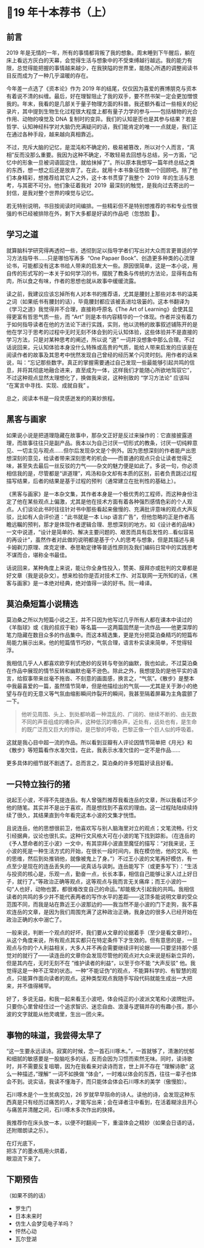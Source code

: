 # 📕19 年十本荐书（上）

<Font-Subfonts-1855688673 />

## 前言

2019 年是无情的一年，所有的事情都背叛了我的想象。周末睡到下午醒后，躺在床上看远方灰白的天幕，会觉得生活与想象中的不受束缚越行越远。我的能力有限，总觉得能把握的事情越来越少，在我狭隘的世界里，能随心所遇的调整阅读书目反而成为了一种几乎温暖的存在。

今年差一点选了《资本论》作为 2019 年的结尾，仅仅因为喜爱的赛博朋克与资本有着说不清的纠缠。最后，好在理智阻止了我的双手，要不然书架一定会更加憎恨我的。年末，我看的是几部关于量子物理方面的科普。我还额外看过一些相关的纪录片，其中提到生物生化过程很大程度上都有量子力学的参与——包括植物的光合作用、动物的嗅觉及 DNA 复制时的变异。我们的认知是否也是其参与结果？若是哲学、认知神经科学对大脑仍充满疑问的话，我们能肯定的唯一一点就是，我们正在通过各种手段，越来越向真相靠近。

不过，充斥大脑的记忆，是混沌和不确定的，极易被篡改，所以对个人而言，“真相”反而没那么重要。我因为这种不确定，不敢轻易去回想与总结，另一方面，“记忆中的形象一旦被词语固定住，就给抹掉了”。所以原本我想写一篇年终总结之类的东西，想一想之后还是放弃了。在此，就用十本书象征性做一个回顾吧。除了他们本身精彩，想推荐给其它人之外，这十本书贯穿了我整个  2019  年的生活与思考，与其密不可分。他们象征着我对  2019  最深刻的触觉，是我向过去寄出的一封信，是我对整个世界的嗅觉与记忆。

若无特别说明，书目按阅读时间编排。一些精彩但不是特别想推荐的书和专业性很强的书已经被排除在外，剩下大多都是好读的作品吧（忽悠脸 🐯）。

## 学习之道

<Commend
:src="$withBase('/books/学习之道.jpg')"
caption="《学习之道 The Art of Learning》"
:tags="['👨‍💼自传 / 小说','🎓学习方法论','❤元认知体验']"
:callouts="[
  '我把艺术看作是一项运动，它朝着真理的方向渐行渐远，就如同我在穿越一个隧道，我越是往前走那隧道就越来越深邃，越来越宽广。我对象棋这个游戏了解得越多，就越能体会到还有无数的知识是我们所不了解的。我就是这样一路走来，怀着一颗谦卑的心和对神秘莫测的象棋深切的崇敬之情，从每一段美好的岁月中走了过来。',
  '成为他人眼中的巅峰人物与生活质量之间毫无关系，我所追求的是内心的宁静。我学会了如何化解进攻而纹丝不动。我发现自己算计得少了，但感觉得多了。',
  '你要和它有相同的愿望，说同样的语言。你不要去破坏马的精神。母亲继续说：“如果你是直直地朝一匹马走过去的话，它会看你一眼然后就跑掉了。你没有必要这样正对着马的方向。不要面对面，从旁边慢慢接近它就可以了。连一匹成年的马也可以被驯服，你要做的只是友善地对待它，并把你的意图转变成它的意图。”'
]"
/>

就算脑科学研究得再透彻一些，透彻到足以指导学者们写出对大众而言更普适的学习方法指导书…...只是哪怕写再多  “One Papaer Book”、创造更多种类的心流理论书，可能都没有这本书给人带来的启发大一些。原因很简单，这是一本小说，用自传的形式写的一本关于如何学习的书，摆脱了教条与传统的方法论，显得有血有肉，所以食之有味，作者的思想也就从故事中缓缓流露。

读之前，我建议应该忘掉所有人对本书的推荐语，尤其是腰封上那些对本书的溢美之词（如果纸书有腰封的话），毕竟腰封都应该被丢进垃圾篓的。这本书翻译为《学习之道》我觉得并不合理，直接称呼原名《The Art of Learning》会使其显得更富有哲思气质一些，而 “Art” 则是本书内容精华的一个体现。作者并没有着力于如何指导读者在他的方法论下进行实践，实则，他以流畅的故事叙述铺陈开的是他在学习于思考的过程中无时无刻不体会到的元认知体验，这些体验并不是直接的学习方法，只是对某种思考的阐述，所以说 “道” 一词并没想象中那么合理。不过话说回来，元认知体验本身没什么特殊或高贵的气质，能给人带来启发的应该是在阅读作者的故事及其思考中恍然发现自己曾经的经历某个闪灵时刻。用作者的话来说，叫：“忘记那些数字。真正的掌握需要通过自己发现一些最能够引起共鸣的信息，并将其彻底地融合进来，直至成为一体，这样我们才能随心所欲地驾驭它”，不过这种观点显然太理想化了，换做我来说，这种别致的 “学习方法论” 应该叫 “在寓言中寻找、实现、成就自我” 。

总之，阅读本书是一段灵感迸发的的美妙旅程。

## 黑客与画家

<Commend
:src="$withBase('/books/黑客与画家.jpg')"
caption="《黑客与画家——硅谷创业之父Paul Graham文集》"
:tags="['📕杂文','💻计算机','🌊互联网']"
:callouts="[
  '做一个异端是有回报的，不仅是在科学领域，在任何有竞争的地方，只要你能看到别人看不到或不敢看的东西，你就有很大的优势。',
  '判断一个人是否具备“换位思考”的能力有一个好方法，那就是看他怎样向没有技术背景的人解释技术问题。',
  '当今时代，其他行业的人，都必须依附于流水线的工业化生产才能谋生，除了艺术家，几乎只有程序员可以靠个人手艺谋生。程序员就是数字时代的手工艺人。如果编程与绘画和写作是同一类工作，黑客是否有机会像伟大艺术家一样备受尊崇、流芳百世？',
  '「黑客伦理」\n1）使用计算机以及所有有助于了解这个世界本质的事物都不应受到任何限制。任何事情都应该亲手尝试。\n2）信息应该全部免费。\n3）不信任权威，提倡去中心化。\n4）判断一名黑客的水平应该看他的技术能力，而不是看他的学历、年龄或地位等其他标准。\n5）你可以用计算机创造美和艺术。\n6）计算机使生活更美好。',
  ]"
/>

如果说小说是把道理隐藏在故事中，那杂文正好是反过来操作的：它直接披露道理，而故事往往只是副产品。我本以为自己讨厌一切形式的教条，讨厌一切纯粹意见、一切主见与观点......但尔后发现杂文是个例外。因为思想深刻的作者能产出思想深刻的意见，给读者带来深刻思考的机会——而普通的观点只会让读者觉得乏味，甚至失去最后一丝反驳的力气——杂文的魅力便是如此了。多说一句，你必须相信我的是，尽管都是“讲道理”，鸡汤和杂文却有本质的区别，前者负责跳过过程描写结果，后者的结果是基于过程的预判（通常建立在批判性的基础上）。

《黑客与画家》是一本杂文集，其作者本身是一个极优秀的工程师，而这种身份注定了他在某些观点上偏激，尤其是他在技术方面有着各种强烈感情色彩的个人观点。人们谈论此书时往往针对书中那些看起来傲慢的、充满批评意味的观点大声反驳，比如有人会评价道：”此书就是一本 Lisp 语言广告“，但他忽略的正是作者高瞻远瞩的预判，那才是体现作者逻辑合理、思想深刻的地方。如《设计者的品味》一文中说道，“设计是简单的、解决主要问题的、艰苦而具有启发性的...看似容易的再设计”，虽然作者对此做的说明都是基于个人的思考与想象，但是其描述与奥卡姆剃刀原理、席克定律、泰思勒定律等普适性原则及我们编码日常中的实践思考不谋而合，堪称全书最佳。

话说回来，某种角度上来说，能让你全身性投入，赞美、膜拜亦或批判的文章都是好文章（我是说杂文）。想来检验你是否对技术工作、对互联网一无所知的话，《黑客与画家》是一本绝对经典，绝对值得一读的好书。阮一峰译。

## 莫泊桑短篇小说精选

<Commend
:src="$withBase('/books/莫泊桑短篇小说精选.jpg')"
caption="《莫泊桑短篇小说精选》"
:tags="['📕 短篇小说','🌈 通俗易读']"
:callouts="[
'大艺术家就是那些将个人的想象力强加给全人类的人们。',
'我们所爱的,常常不是一个男人,而是爱情本身。那天晚上,月光才是你的真正情人。',
'后来他们开始安安静静讨论起来，用和平而智慧有限的人的一种稳健理由，辨明政治上的大问题，结果彼此都承认人是永远不会自由的。\n\n 然而瓦雷良山的炮声却没有停息，用炮弹摧毁了好些法国房子，捣毁了好些生活，压碎了好些生命，结束了许多梦想，许多在期待中的快乐，许多在希望中的幸福，并且在远处，其他的地方，贤母的心上，良妻的心上，爱女的心上，制造好些再也不会了结的苦痛。\n\n这就是人生！索瓦日先生高声喊着。\n\n您不如说这就是死亡吧。莫利梭带着笑容回答。',
]"
/>

莫泊桑之所以为短篇小说之王，并不只因为他写过几乎所有人都在课本中读过的《羊脂球》或《我的叔叔于勒》等名篇——这两篇固然是一流作品——他更深厚的笔力隐藏在数目众多的作品集中。而这本精选集，更是充分把莫泊桑精巧的短篇布局能力展示出来。他的短篇情节巧妙，气氛合理，语言朴实读来简单，不觉得轻浮。

我相信几乎人人都喜欢欧亨利式绝妙的反转与夸张的幽默，我也如此，不过莫泊桑在作品中展现的情节反转和幽默也毫不逊色。除此之外，我想提及的是他平实的语言，给叙事带来丝毫不拖沓、不刻意的画面感，换言之，“气氛”。《散步》是整本中我最喜爱的一篇，虽然情节简单，但是他描绘出的气氛——尤其是关于渺小的绝望与存在的无意义等气氛由缩影瞬间炸裂开的瞬间，我甚至隔着屏幕为主角震颤了一下。

> 他听见周围、头上、到处都响着一种混乱的、广阔的、继续不断的、由无数不同的声音组成的嘈杂声，这种低沉的嘈杂声，近处有，远处也有，是生命的既广泛而又巨大的悸动，是巴黎的呼吸，巴黎正像一个巨人似的呼吸着。

这就是我心目中超一流的作品。所以看到豆瓣有人评论因情节简单把《月光》和《散步》等短篇看作水准欠佳，在此，我表示水准欠佳的一定不是作品......

更多具体的细节就不剧透了。总而言之，莫泊桑的许多短篇好读且好看。

## 一只特立独行的猪

<Commend
:src="$withBase('/books/一只特立独行的猪.jpg')"
caption="《一只特立独行的猪》"
:tags="['📕杂文','👨‍💼王小波']"
:callouts="[
  '有些话仿佛永远讲不出口，仅仅是因为别人已经把反对它的话讲了出来。',
  '在我们年轻时，每一年的经历都能写成一本书，后来只能写成小册子，再后来变成了薄薄的几页纸。现在就是这样一句话：读书、写作。 理想主义的光辉已经暗淡，人类不再抱着崇高的理想，想要摘下天上的星星；而是把注意力放到了现实问题上去，当一切都趋于平淡，人类进入了哀乐中年。',
  '人在写作时，总是孤身一人。作品实际上是个人的独白，是一些发出的信。我觉得自己太缺少与人交流的机会。',
  ]"
/>

说起王小波，不得不先提连岳。有人曾强烈推荐我看连岳的文章，所以我看过不少他的随笔。其实并不是出于喜欢，而是想找到不喜欢的理由。这一过程陆陆续续持续了很久，其结果直到今年看完这本小波的文集才恍悟。

且说连岳，他的思想很前卫，他喜欢写与别人脑海里对立的观点；文笔流畅，行文引经据典，议论也很扎实。这种行文风格大可在小波的笔下找到踪影。（在连岳的《予人慧命者的王小波》一文中，有其崇拜小波直至魔怔的描写：“对我来说，王小波的死是一种生活方式的开始，在很长一段时间内，我在模仿他，他的文风、他的思维，然后到处推销他，就像被鬼上了身。”）不过王小波的文笔再好模仿，有一点至少是现在的连岳丢失的——说真话与讽刺。连岳能写下（或更多写下）：“生活与投资的核心是，乐观一点，勤奋一点，长长本事，相信自己能够让家人过上好日子，就行了。”等政治正确等观点，这等观点与我而言无关痛痒；而王小波的一句“人也好，动物也罢，都很难改变自己的命运。”却能极大引起我的共鸣。我相信读者的共鸣的多少并不能代表两者的写作水平的差距——这顶多能说明文章的受众范围不同，而我是站在靠近王小波那边的——我当然不是小波的门下走狗，我不喜欢连岳的文章，是因为我们周围充满了这种政治正确，我身边的很多人已经开始在政治正确的水中溺亡了。

一般来说，判断一个观点的好坏，我们要从文章的论据着手（至少是看文章时）。从这个角度来说，所有观点其实都只在特定条件下才生效的。但有意思的是，一旦观点与你的个人利益相关，大多人并不再会需要继续评判论据——只要坚持那个感觉对的就行了——读连岳的文章你会发现尽管他的观点对大众来说是标新立异的，但是其内在，无时无刻不在 ”维护读者的利益“，以至于你不能 “大声反驳” 他。我觉得这是一种不正常的状态。一种“不能证伪”的观点，不能算科学的、有智慧的观点，只能算作面向读者的观点。这种类型观点我随手写段代码就能生成出一大把来，并不值得稀罕。

好了，多说无益，和我一起来看王小波吧，体会纯正的小波派文笔和小波牌批评。只要你心里曾经住过一个追求智识、迷恋自由、浪漫与逻辑并存的有趣小孩，那小波的文字就能从他灵魂里，生出一团火来。

## 事物的味道，我尝得太早了

<Commend
:src="$withBase('/books/事物的味道，我尝得太早了.jpg')"
caption="《事物的味道，我尝得太早了》"
:tags="['📕诗歌','🌸日本文学']"
:callouts="[
  '玩耍着背了母亲，\n觉得太轻哭了起来，\n没有走上三步。',
  '浅草的热闹的夜市， \n混了进去，\n又混了出来的寂寞的心。',
  '筱悬木的叶子落下来触着了我，\n以为是记忆里的那个接吻，\n吃了一惊。',
  '总之歌这东西不会灭亡的。我们因了这个，也就能够使那爱惜刹那刹那的生命之心得到满足了。',
  ]"
/>

“这一生要永远读诗。寂寞的时候，念一首石川啄木。”，一首就够了，清澈的忧郁和细腻的敏感要是一股脑吃多的话，反而会因为习惯而索然无味。同时，读诗歌时，并不需要反复咀嚼，因为在我看来对读诗而言，世上并不存在 ”理解诗歌“ 这么一种描述，”理解“ 一词不如换做 ”体会“，一时难以体会的东西，往往一辈子也体会不到。说实话，我读不懂海子，而只能体会体会石川啄木的美学（傲慢脸）。

石川啄木是个一生贫病交加，26 岁就早早殒命的诗人。读他的诗，会发现这种东西真是只有经历过痛苦的人，才能写出来；会在译者注中看到，在活着糊涂且开心与痛苦并清醒之间，石川啄木多次作出的抉择。

我推荐你在床头放一本，以便不时翻阅一下，重温体会之精妙（如果会日语的话，还附赠朗读之乐）。

<pre>
在灯光底下，
把冻了的墨水瓶用火烘着，
眼泪流下来了。
</pre>

## 下期预告

（如果不鸽的话）

- 罗生门
- 日本未来时
- 仿生人会梦见电子羊吗？
- 怦然心动
- 瓦尔登湖
